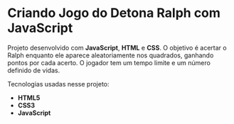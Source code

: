 # Criando Jogo do Detona Ralph com JavaScript

Projeto desenvolvido com **JavaScript**, **HTML** e **CSS**. O objetivo é acertar o Ralph enquanto ele aparece aleatoriamente nos quadrados, ganhando pontos por cada acerto. O jogador tem um tempo limite e um número definido de vidas.

Tecnologias usadas nesse projeto:

- **HTML5**
- **CSS3**
- **JavaScript**
